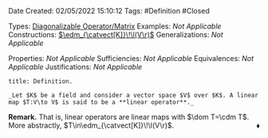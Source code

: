 <br />
<br />

Date Created: 02/05/2022 15:10:12
Tags: #Definition #Closed

Types: [Diagonalizable Operator$\slash$Matrix](Diagonalizable%20Operator;%20Matrix.md)
Examples: _Not Applicable_
Constructions: [$\edm_{\catvect[K]}\!\l(V\r)$](Endomorphism%20Algebra%20(Vector%20Space).md)
Generalizations: _Not Applicable_

Properties: _Not Applicable_
Sufficiencies: _Not Applicable_
Equivalences: _Not Applicable_
Justifications: _Not Applicable_

``` ad-Definition
title: Definition.

_Let $K$ be a field and consider a vector space $V$ over $K$. A linear map $T:V\to V$ is said to be a **linear operator**._

```

**Remark.** That is, linear operators are linear maps with $\dom T=\cdm T$. More abstractly, $T\in\edm_{\catvect[K]}\!\l(V\r)$.<span style="float:right;">$\blacklozenge$</span>
